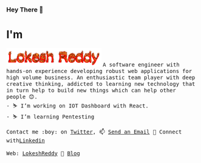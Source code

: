 ### Hey There 👋

<p align="center">
  <h1>I'm</h1> <img src="https://github.com/lokeshreddy007/PythonQMLProject/blob/master/lokeshreddy.gif" width="250px">
  <samp>A software engineer with hands-on experience developing robust web applications for high volume business. An enthusiastic team player with deep creative thinking, addicted to learning new technology that in turn help to build new things which can help other people 😊.
  <br>
    - ⛷️ I’m working on IOT Dashboard with React. <br>
    - ⛷️ I’m learning Pentesting
     <br><br>Contact me :boy: on <a href="https://twitter.com/lokeshrocks7">Twitter</a>, 📫 <a href="mailto:lokeshreddy@gmail.com">Send an Email</a> 💬 Connect with<a href="https://www.linkedin.com/in/lokesh-reddy7/">Linkedin</a>
     <br><br>Web: <a href="http://lokeshreddy007.github.io/">LokeshReddy</a> 🏹 <a href="https://blog-lokeshreddy.netlify.app/">Blog</a>
</p> 

<!--
**lokeshreddy007/lokeshreddy007** is a ✨ _special_ ✨ repository because its `README.md` (this file) appears on your GitHub profile.

Here are some ideas to get you started:

- 🔭 I’m currently working on ...
- 🌱 I’m currently learning ...
- 👯 I’m looking to collaborate on ...
- 🤔 I’m looking for help with ...
- 💬 Ask me about ...
- 📫 How to reach me: ...
- 😄 Pronouns: ...
- ⚡ Fun fact: ...
-->
